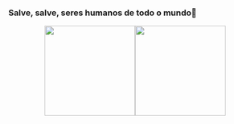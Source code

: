 ### Salve, salve, seres humanos de todo o mundo🖖

<div style="display: flex; justify-content: center; align-items: center;">
  <img height="180em" src="https://github-readme-stats.vercel.app/api?username=Joao-NB&show_icons=true&title_color=375DDA&icon_color=375DDA&text_color=ffffff&bg_color=000000" />
  <img height="180em" src="https://github-readme-stats.vercel.app/api/top-langs/?username=Joao-NB&layout=compact&title_color=375DDA&icon_color=375DDA&text_color=ffffff&bg_color=000000" />
</div>


<!--
**Joao-NB/Joao-NB** is a ✨ _special_ ✨ repository because its `README.md` (this file) appears on your GitHub profile.

Here are some ideas to get you started:

- 🔭 I’m currently working on ...
- 🌱 I’m currently learning ...
- 👯 I’m looking to collaborate on ...
- 🤔 I’m looking for help with ...
- 💬 Ask me about ...
- 📫 How to reach me: ...
- 😄 Pronouns: ...
- ⚡ Fun fact: ...
-->
